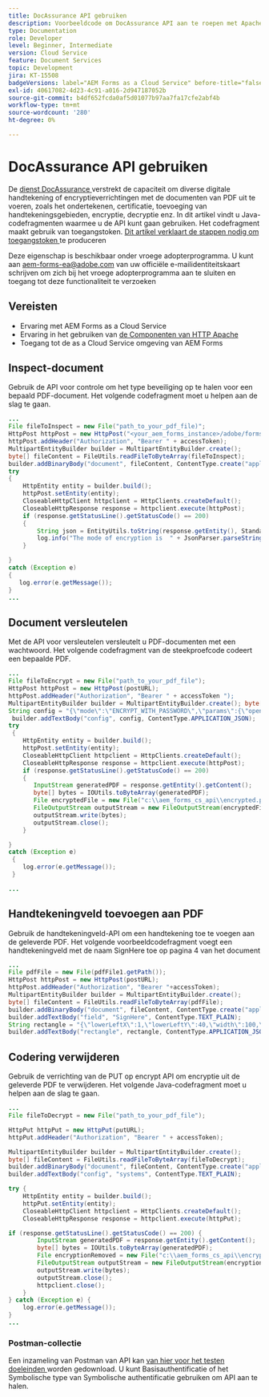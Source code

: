 ```yaml
---
title: DocAssurance API gebruiken
description: Voorbeeldcode om DocAssurance API aan te roepen met Apache HTTP Components in Java
type: Documentation
role: Developer
level: Beginner, Intermediate
version: Cloud Service
feature: Document Services
topic: Development
jira: KT-15508
badgeVersions: label="AEM Forms as a Cloud Service" before-title="false"
exl-id: 40617082-4d23-4c91-a016-2d947187052b
source-git-commit: b4df652fcda0af5d01077b97aa7fa17cfe2abf4b
workflow-type: tm+mt
source-wordcount: '280'
ht-degree: 0%

---
```


# DocAssurance API gebruiken

De [ dienst DocAssurance ](https://developer.adobe.com/experience-manager-forms-cloud-service-developer-reference/api/docassurance/#tag/DocAssurance) verstrekt de capaciteit om diverse digitale handtekening of encryptieverrichtingen met de documenten van PDF uit te voeren, zoals het ondertekenen, certificatie, toevoeging van handtekeningsgebieden, encryptie, decryptie enz.
In dit artikel vindt u Java-codefragmenten waarmee u de API kunt gaan gebruiken. Het codefragment maakt gebruik van toegangstoken. [ Dit artikel verklaart de stappen nodig om toegangstoken ](https://experienceleague.adobe.com/en/docs/experience-manager-learn/cloud-service/forms/doc-gen-formscs/introduction) te produceren


<span class="preview"> Deze eigenschap is beschikbaar onder vroege adopterprogramma. U kunt aan aem-forms-ea@adobe.com van uw officiële e-mailidentiteitskaart schrijven om zich bij het vroege adopterprogramma aan te sluiten en toegang tot deze functionaliteit te verzoeken </span>


## Vereisten

* Ervaring met AEM Forms as a Cloud Service
* Ervaring in het gebruiken van [ de Componenten van HTTP Apache ](https://hc.apache.org/httpcomponents-client-4.5.x/)
* Toegang tot de as a Cloud Service omgeving van AEM Forms

## Inspect-document

Gebruik de API voor controle om het type beveiliging op te halen voor een bepaald PDF-document. Het volgende codefragment moet u helpen aan de slag te gaan.

```java
...
File fileToInspect = new File("path_to_your_pdf_file)";
HttpPost httpPost = new HttpPost("<your_aem_forms_instance>/adobe/forms/document/assure/inspect");
httpPost.addHeader("Authorization", "Bearer " + accessToken);
MultipartEntityBuilder builder = MultipartEntityBuilder.create();
byte[] fileContent = FileUtils.readFileToByteArray(fileToInspect);
builder.addBinaryBody("document", fileContent, ContentType.create("application/pdf"), "BenefitOverview.pdf");
try
{
    HttpEntity entity = builder.build();
    httpPost.setEntity(entity);
    CloseableHttpClient httpclient = HttpClients.createDefault();
    CloseableHttpResponse response = httpclient.execute(httpPost);
    if (response.getStatusLine().getStatusCode() == 200)   
    {
        String json = EntityUtils.toString(response.getEntity(), StandardCharsets.UTF_8);
        log.info("The mode of encryption is  " + JsonParser.parseString(json).getAsJsonObject().get("mode").getAsString());
    }

} 
catch (Exception e)
{
   log.error(e.getMessage());
}
...
```


## Document versleutelen

Met de API voor versleutelen versleutelt u PDF-documenten met een wachtwoord. Het volgende codefragment van de steekproefcode codeert een bepaalde PDF.

```java
...
File fileToEncrypt = new File("path_to_your_pdf_file");
HttpPost httpPost = new HttpPost(postURL);
httpPost.addHeader("Authorization", "Bearer " + accessToken ");
MultipartEntityBuilder builder = MultipartEntityBuilder.create(); byte[] fileContent = FileUtils.readFileToByteArray(fileToEncrypt); builder.addBinaryBody("document", fileContent, ContentType.create("application/pdf"), "BenefitOverview.pdf");
String config = "{\"mode\":\"ENCRYPT_WITH_PASSWORD\",\"params\":{\"openPassword\":\"adobe\",\"permPassword\":\"systems\",\"permissions\":[\"ALL_PERM\"]}}";
 builder.addTextBody("config", config, ContentType.APPLICATION_JSON);
try
 {
    HttpEntity entity = builder.build();
    httpPost.setEntity(entity);
    CloseableHttpClient httpclient = HttpClients.createDefault();
    CloseableHttpResponse response = httpclient.execute(httpPost);
    if (response.getStatusLine().getStatusCode() == 200)
    {
       InputStream generatedPDF = response.getEntity().getContent();
       byte[] bytes = IOUtils.toByteArray(generatedPDF);
       File encryptedFile = new File("c:\\aem_forms_cs_api\\encrypted.pdf");
       FileOutputStream outputStream = new FileOutputStream(encryptedFile);
       outputStream.write(bytes);
       outputStream.close();
    }

}
catch (Exception e)
 {
    log.error(e.getMessage());
 }

...
```

## Handtekeningveld toevoegen aan PDF

Gebruik de handtekeningveld-API om een handtekening toe te voegen aan de geleverde PDF. Het volgende voorbeeldcodefragment voegt een handtekeningveld met de naam SignHere toe op pagina 4 van het document

```java
...
File pdfFile = new File(pdfFile1.getPath());
HttpPost httpPost = new HttpPost(postURL);
httpPost.addHeader("Authorization", "Bearer "+accessToken);
MultipartEntityBuilder builder = MultipartEntityBuilder.create();
byte[] fileContent = FileUtils.readFileToByteArray(pdfFile);
builder.addBinaryBody("document", fileContent, ContentType.create("application/pdf"), "BenefitOverview.pdf");
builder.addTextBody("field", "SignHere", ContentType.TEXT_PLAIN);
String rectangle = "{\"lowerLeftX\":1,\"lowerLeftY\":40,\"width\":100,\"height\":100}";
builder.addTextBody("rectangle", rectangle, ContentType.APPLICATION_JSON);
```


## Codering verwijderen

Gebruik de verrichting van de PUT op encrypt API om encryptie uit de geleverde PDF te verwijderen. Het volgende Java-codefragment moet u helpen aan de slag te gaan.

```java
...
File fileToDecrypt = new File("path_to_your_pdf_file");

HttpPut httpPut = new HttpPut(putURL);
httpPut.addHeader("Authorization", "Bearer " + accessToken);

MultipartEntityBuilder builder = MultipartEntityBuilder.create();
byte[] fileContent = FileUtils.readFileToByteArray(fileToDecrypt);
builder.addBinaryBody("document", fileContent, ContentType.create("application/pdf"), "BenefitOverview.pdf");
builder.addTextBody("config", "systems", ContentType.TEXT_PLAIN);

try {
    HttpEntity entity = builder.build();
    httpPut.setEntity(entity);
    CloseableHttpClient httpclient = HttpClients.createDefault();
    CloseableHttpResponse response = httpclient.execute(httpPut);

if (response.getStatusLine().getStatusCode() == 200) {
        InputStream generatedPDF = response.getEntity().getContent();
        byte[] bytes = IOUtils.toByteArray(generatedPDF);
        File encryptionRemoved = new File("c:\\aem_forms_cs_api\\encryption_removed.pdf");
        FileOutputStream outputStream = new FileOutputStream(encryptionRemoved);
        outputStream.write(bytes);
        outputStream.close();
        httpclient.close();
    }
} catch (Exception e) {
    log.error(e.getMessage());
}
...
```

### Postman-collectie

Een inzameling van Postman van API kan [ van hier voor het testen doeleinden ](assets/DocAssuranceAPI.postman_collection.json) worden gedownload. U kunt Basisauthentificatie of het Symbolische type van Symbolische authentificatie gebruiken om API aan te halen.
